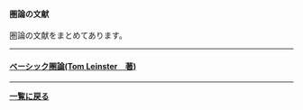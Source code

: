 #### 圏論の文献
圏論の文献をまとめてあります。

---

#### [ベーシック圏論(Tom Leinster　著)](/posts/beshiken)


---

**[一覧に戻る](/posts)**